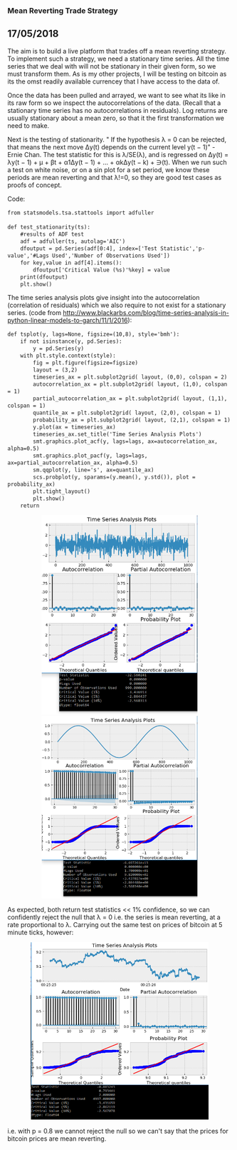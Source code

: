 ### Mean Reverting Trade Strategy

## 17/05/2018
The aim is to build a live platform that trades off a mean reverting strategy. To implement such a strategy, we need a stationary time series. All the time series that we deal with will not be stationary in their given form, so we must transform them. As is my other projects, I will be testing on bitcoin as its the omst readily available currencey that I have access to the data of. 

Once the data has been pulled and arrayed, we want to see what its like in its raw form so we inspect the autocorrelations of the data. (Recall that a stationary time series has no autocorrelations in residuals). Log returns are usually stationary about a mean zero, so that it the first transformation we need to make. 

Next is the testing of stationarity. " If the hypothesis λ = 0 can be rejected, that means the next move Δy(t) depends on the current level y(t − 1)" - Ernie Chan. The test statistic for this is  λ/SE(λ), and is regressed on Δy(t) = λy(t − 1) + μ + βt + α1Δy(t − 1) + … + αkΔy(t − k) + ∋(t). When we run such a test on white noise, or on a sin plot for a set period, we know these periods are mean reverting and that λ!=0, so they are good test cases as proofs of concept.

Code:
```
from statsmodels.tsa.stattools import adfuller

def test_stationarity(ts):
    #results of ADF test
    adf = adfuller(ts, autolag='AIC')
    dfoutput = pd.Series(adf[0:4], index=['Test Statistic','p-value','#Lags Used','Number of Observations Used'])
    for key,value in adf[4].items():
        dfoutput['Critical Value (%s)'%key] = value
    print(dfoutput)
    plt.show()
```
The time series analysis plots give insight into the autocorrelation (correlation of residuals) which we also require to not exist for a stationary series. (code from http://www.blackarbs.com/blog/time-series-analysis-in-python-linear-models-to-garch/11/1/2016):

```
def tsplot(y, lags=None, figsize=(10,8), style='bmh'):
    if not isinstance(y, pd.Series):
        y = pd.Series(y)
    with plt.style.context(style):
        fig = plt.figure(figsize=figsize)
        layout = (3,2)
        timeseries_ax = plt.subplot2grid( layout, (0,0), colspan = 2)
        autocorrelation_ax = plt.subplot2grid( layout, (1,0), colspan = 1)
        partial_autocorrelation_ax = plt.subplot2grid( layout, (1,1), colspan = 1)
        quantile_ax = plt.subplot2grid( layout, (2,0), colspan = 1)
        probability_ax = plt.subplot2grid( layout, (2,1), colspan = 1)
        y.plot(ax = timeseries_ax)
        timeseries_ax.set_title('Time Series Analysis Plots')
        smt.graphics.plot_acf(y, lags=lags, ax=autocorrelation_ax, alpha=0.5)
        smt.graphics.plot_pacf(y, lags=lags, ax=partial_autocorrelation_ax, alpha=0.5)
        sm.qqplot(y, line='s', ax=quantile_ax)
        scs.probplot(y, sparams=(y.mean(), y.std()), plot = probability_ax)
        plt.tight_layout()
        plt.show()
    return
```
<p align="center">
  <img src="whitenoise1ADF.png" width="350">
  <img src="sin1ADF.png" width="350">
</p>

As expected, both return test statistics << 1% confidence, so we can confidently reject the null that λ = 0 i.e. the series is mean reverting, at a rate proportional to λ. Carrying out the same test on prices of bitcoin at 5 minute ticks, however:

<p align="center">
  <img src="bitcoinADF.png" width="400">
</p>

i.e. with p = 0.8 we cannot reject the null so we can't say that the prices for bitcoin prices are mean reverting.

